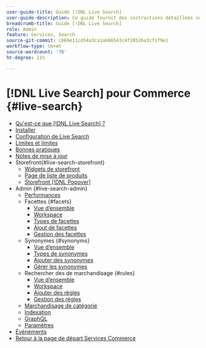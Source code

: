 ```yaml
---
user-guide-title: Guide [!DNL Live Search]
user-guide-description: Ce guide fournit des instructions détaillées sur l’utilisation  [!DNL Live Search]  à partir d’Adobe Commerce.
breadcrumb-title: Guide [!DNL Live Search]
role: Admin
feature: Services, Search
source-git-commit: cb69e11cd54a3ca1ab66543c4f28526a3cf1f9e1
workflow-type: tm+mt
source-wordcount: '76'
ht-degree: 11%

---
```


# [!DNL Live Search] pour Commerce {#live-search}

- [Qu&#39;est-ce que  [!DNL Live Search] ?](overview.md)
- [Installer](install.md)
- [Configuration de Live Search](workspace.md)
- [Limites et limites](boundaries-limits.md)
- [Bonnes pratiques](best-practice.md)
- [Notes de mise à jour](release-notes.md)
- Storefront{#live-search-storefront}
   - [Widgets de storefront](storefront-widgets.md)
   - [Page de liste de produits](plp-styling.md)
   - [Storefront  [!DNL Popover]](storefront-popover.md)
- Admin {#live-search-admin}
   - [Performances](performance.md)
   - Facettes {#facets}
      - [Vue d’ensemble](facets.md)
      - [Workspace](faceting-workspace.md)
      - [Types de facettes](facets-type.md)
      - [Ajout de facettes](facets-add.md)
      - [Gestion des facettes](facets-manage.md)
   - Synonymes {#synonyms}
      - [Vue d’ensemble](synonyms.md)
      - [Types de synonymes](synonyms-type.md)
      - [Ajouter des synonymes](synonyms-add.md)
      - [Gérer les synonymes](synonyms-manage.md)
   - Rechercher des de marchandisage {#rules}
      - [Vue d’ensemble](rules.md)
      - [Workspace](rules-workspace.md)
      - [Ajouter des règles](rules-add.md)
      - [Gestion des règles](rules-manage.md)
   - [Marchandisage de catégorie](category-merch.md)
   - [Indexation](indexing.md)
   - [GraphQL](graphql.md)
   - [Paramètres](settings.md)
- [Événements](events.md)
- [Retour à la page de départ Services Commerce](https://experienceleague.adobe.com/docs/commerce/user-guides/home.html?lang=fr)